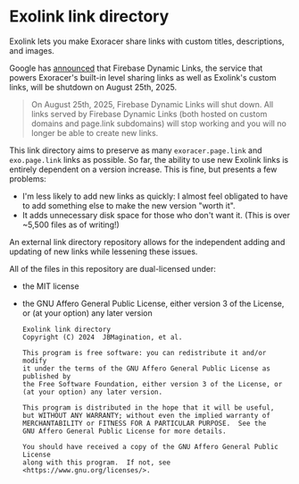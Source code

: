 # Exolink link directory
Exolink lets you make Exoracer share links with custom titles, descriptions, and images.

Google has [announced](https://firebase.google.com/support/dynamic-links-faq) that Firebase Dynamic Links, the service that powers Exoracer's built-in level sharing links as well as Exolink's custom links, will be shutdown on August 25th, 2025.

> On August 25th, 2025, Firebase Dynamic Links will shut down. All links served by Firebase Dynamic Links (both hosted on custom domains and page.link subdomains) will stop working and you will no longer be able to create new links.

This link directory aims to preserve as many `exoracer.page.link` and `exo.page.link` links as possible. So far, the ability to use new Exolink links is entirely dependent on a version increase. This is fine, but presents a few problems:
* I'm less likely to add new links as quickly: I almost feel obligated to have to add something else to make the new version "worth it".
* It adds unnecessary disk space for those who don't want it. (This is over ~5,500 files as of writing!)

An external link directory repository allows for the independent adding and updating of new links while lessening these issues.

All of the files in this repository are dual-licensed under:
* the MIT license
* the GNU Affero General Public License, either version 3 of the License, or (at your option) any later version

      Exolink link directory
      Copyright (C) 2024  JBMagination, et al.

      This program is free software: you can redistribute it and/or modify
      it under the terms of the GNU Affero General Public License as published by
      the Free Software Foundation, either version 3 of the License, or
      (at your option) any later version.

      This program is distributed in the hope that it will be useful,
      but WITHOUT ANY WARRANTY; without even the implied warranty of
      MERCHANTABILITY or FITNESS FOR A PARTICULAR PURPOSE.  See the
      GNU Affero General Public License for more details.

      You should have received a copy of the GNU Affero General Public License
      along with this program.  If not, see <https://www.gnu.org/licenses/>.

